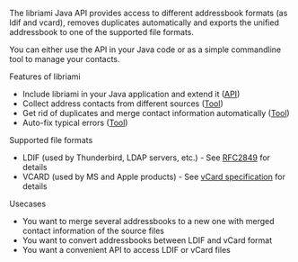 The libriami Java API provides access to different addressbook formats (as ldif and vcard), removes duplicates automatically and exports the unified addressbook to one of the supported file formats.

You can either use the API in your Java code or as a simple commandline tool to manage your contacts.

Features of libriami

  * Include libriami in your Java application and extend it ([API](API.md))
  * Collect address contacts from different sources ([Tool](Tool.md))
  * Get rid of duplicates and merge contact information automatically ([Tool](Tool.md))
  * Auto-fix typical errors ([Tool](Tool.md))

Supported file formats

  * LDIF (used by Thunderbird, LDAP servers, etc.) - See [RFC2849](http://tools.ietf.org/html/rfc2849) for details
  * VCARD (used by MS and Apple products) - See [vCard specification](http://datatracker.ietf.org/doc/draft-ietf-vcarddav-vcardrev/) for details

Usecases

  * You want to merge several addressbooks to a new one with merged contact information of the source files
  * You want to convert addressbooks between LDIF and vCard format
  * You want a convenient API to access LDIF or vCard files
